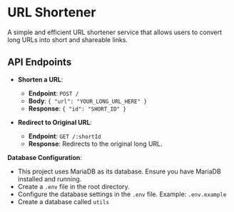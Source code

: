 # URL Shortener 

A simple and efficient URL shortener service that allows users to convert long URLs into short and shareable links.

## API Endpoints

- **Shorten a URL**:
  - **Endpoint**: `POST /`
  - **Body**: `{ "url": "YOUR_LONG_URL_HERE" }`
  - **Response**: `{ "id": "SHORT_ID" }`

- **Redirect to Original URL**:
  - **Endpoint**: `GET /:shortId`
  - **Response**: Redirects to the original long URL.



**Database Configuration**:
- This project uses MariaDB as its database. Ensure you have MariaDB installed and running.
- Create a `.env` file in the root directory.
- Configure the database settings in the `.env` file. Example: `.env.example`
- Create a database called `utils`


